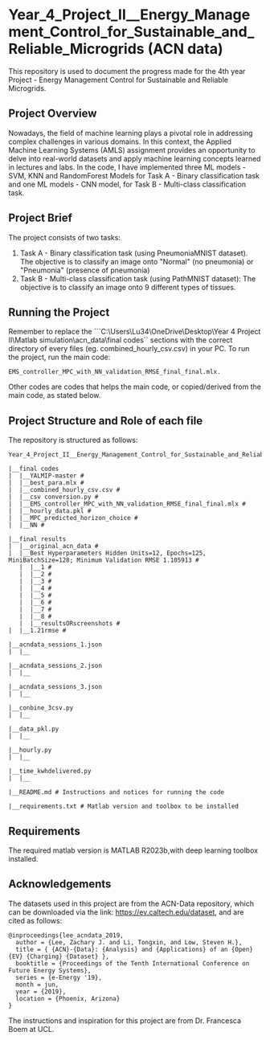 # Year_4_Project_II__Energy_Management_Control_for_Sustainable_and_Reliable_Microgrids (ACN data)
This repository is used to document the progress made for the 4th year Project - Energy Management Control for Sustainable and Reliable Microgrids.

## Project Overview
Nowadays, the field of machine learning plays a pivotal role in addressing complex challenges in various domains. In this context, the Applied Machine Learning Systems (AMLS) assignment provides an opportunity to delve into real-world datasets and apply machine learning concepts learned in lectures and labs. In the code, I have implemented three ML models - SVM, KNN and RandomForest Models for Task A - Binary classification task and one ML models - CNN model, for Task B - Multi-class classification task. 

## Project Brief
The project consists of two tasks:
1. Task A - Binary classification task (using PneumoniaMNIST dataset). The objective is to classify an image onto "Normal" (no pneumonia) or "Pneumonia" (presence of pneumonia)
2. Task B - Multi-class classification task (using PathMNIST dataset): The objective is to classify an image onto 9 different types of tissues.


## Running the Project
Remember to replace the ```C:\Users\Lu34\OneDrive\Desktop\Year 4 Project II\Matlab simulation\acn_data\final codes\`` sections with the correct directory of every files (eg. combined_hourly_csv.csv) in your PC.
To run the project, run the main code:
```
EMS_controller_MPC_with_NN_validation_RMSE_final_final.mlx.
```
Other codes are codes that helps the main code, or copied/derived from the main code, as stated below. 

## Project Structure and Role of each file
The repository is structured as follows:

```
Year_4_Project_II__Energy_Management_Control_for_Sustainable_and_Reliable_Microgrids

|__final codes
|  |__YALMIP-master #
|  |__best_para.mlx #
|  |__combined_hourly_csv.csv #
|  |__csv conversion.py #
|  |__EMS_controller_MPC_with_NN_validation_RMSE_final_final.mlx #
|  |__hourly_data.pkl #
|  |__MPC_predicted_horizon_choice #
|  |__NN #

|__final results
|  |__original_acn_data #
|  |__Best Hyperparameters Hidden Units=12, Epochs=125, MiniBatchSize=128; Minimum Validation RMSE 1.105913 #
   |  |__1 #
   |  |__2 #
   |  |__3 #
   |  |__4 #
   |  |__5 #
   |  |__6 #
   |  |__7 #
   |  |__8 #
   |  |__resultsORscreenshots #
|  |__1.21rmse #

|__acndata_sessions_1.json
|  |__

|__acndata_sessions_2.json
|  |__

|__acndata_sessions_3.json
|  |__

|__conbine_3csv.py
|  |__

|__data_pkl.py
|  |__

|__hourly.py
|  |__

|__time_kwhdelivered.py
|  |__

|__README.md # Instructions and notices for running the code

|__requirements.txt # Matlab version and toolbox to be installed 

```

## Requirements
The required matlab version is MATLAB R2023b,with deep learning toolbox installed.

## Acknowledgements
The datasets used in this project are from the ACN-Data repository, which can be downloaded via the link: https://ev.caltech.edu/dataset, and are cited as follows:
```
@inproceedings{lee_acndata_2019,
  author = {Lee, Zachary J. and Li, Tongxin, and Low, Steven H.},
  title = { {ACN}-{Data}: {Analysis} and {Applications} of an {Open} {EV} {Charging} {Dataset} },
  booktitle = {Proceedings of the Tenth International Conference on Future Energy Systems},
  series = {e-Energy '19},
  month = jun,
  year = {2019},
  location = {Phoenix, Arizona}
}
```
The instructions and inspiration for this project are from Dr. Francesca Boem at UCL.
